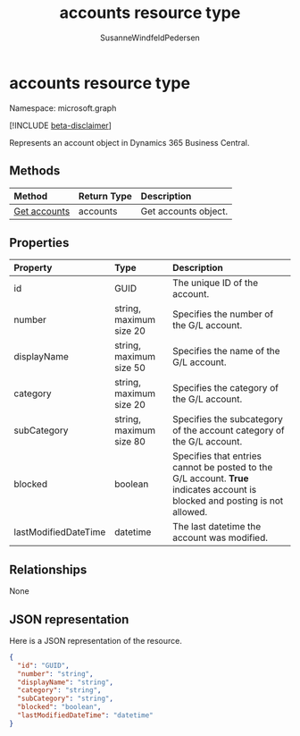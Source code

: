 ﻿---
title: accounts resource type 
description: An account object in Dynamics 365 Business Central.
services: project-madeira
documentationcenter: ''
author: SusanneWindfeldPedersen
localization_priority: Normal
ms.prod: "dynamics-365-business-central"
doc_type: resourcePageType
---

# accounts resource type

Namespace: microsoft.graph

[!INCLUDE [beta-disclaimer](../../includes/beta-disclaimer.md)]

Represents an account object in Dynamics 365 Business Central.

## Methods

| Method                                         | Return Type | Description          |
| :--------------------------------------------- | :---------- | :------------------- |
| [Get accounts](../api/dynamics-account-get.md) | accounts    | Get accounts object. |

## Properties

| Property             | Type                    | Description                                                                                                                   |
| :------------------- | :---------------------- | :---------------------------------------------------------------------------------------------------------------------------- |
| id                   | GUID                    | The unique ID of the account.                                                                                                 |
| number               | string, maximum size 20 | Specifies the number of the G/L account.                                                                                      |
| displayName          | string, maximum size 50 | Specifies the name of the G/L account.                                                                                        |
| category             | string, maximum size 20 | Specifies the category of the G/L account.                                                                                    |
| subCategory          | string, maximum size 80 | Specifies the subcategory of the account category of the G/L account.                                                         |
| blocked              | boolean                 | Specifies that entries cannot be posted to the G/L account. **True** indicates account is blocked and posting is not allowed. |
| lastModifiedDateTime | datetime                | The last datetime the account was modified.                                                                                   |

## Relationships

None

## JSON representation

Here is a JSON representation of the resource.

```json
{
  "id": "GUID",
  "number": "string",
  "displayName": "string",
  "category": "string",
  "subCategory": "string",
  "blocked": "boolean",
  "lastModifiedDateTime": "datetime"
}
```
